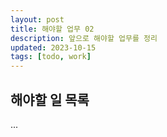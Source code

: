 ```yaml
---
layout: post
title: 해야할 업무 02
description: 앞으로 해야할 업무를 정리
updated: 2023-10-15
tags: [todo, work]
---
```


## 해야할 일 목록

...